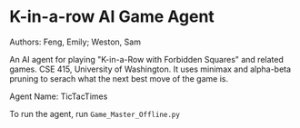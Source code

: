 # K-in-a-row AI Game Agent

Authors: Feng, Emily; Weston, Sam

An AI agent for playing "K-in-a-Row with Forbidden Squares" and related games.
CSE 415, University of Washington. It uses minimax and alpha-beta pruning to serach what the next best move of the game is.

Agent Name: TicTacTimes

To run the agent, run `Game_Master_Offline.py`